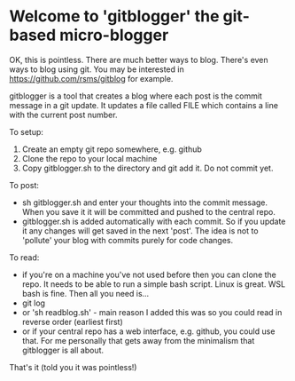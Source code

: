 #    Welcome to 'gitblogger' the git-based micro-blogger
 
OK, this is pointless. There are much better ways to blog. There's even ways
to blog using git. You may be interested in https://github.com/rsms/gitblog
for example. 

gitblogger is a tool that creates a blog where each post is the commit message
in a git update. It updates a file called FILE which contains a line with the
current post number. 

To setup:
 
1. Create an empty git repo somewhere, e.g. github
2. Clone the repo to your local machine
3. Copy gitblogger.sh to the directory and git add it. Do not commit yet. 

To post:

- sh gitblogger.sh and enter your thoughts into the commit message. When you save it it will be committed and pushed to the central repo. 
- gitblogger.sh is added automatically with each commit. So if you update it any changes will get saved in the next 'post'. The idea is not to 'pollute' your blog with commits purely for code changes. 

To read:

- if you're on a machine you've not used before then you can clone the repo. It needs to be able to run a simple bash script. Linux is great. WSL bash is fine. Then all you need is...
- git log     
- or 'sh readblog.sh' - main reason I added this was so you could read in reverse order (earliest first)
- or if your central repo has a web interface, e.g. github, you could use that. For me personally that gets away from the minimalism that gitblogger is all about.

That's it (told you it was pointless!)
